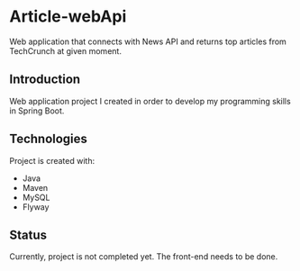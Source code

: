 # Article-webApi
Web application that connects with News API and returns top articles from TechCrunch at given moment.

## Introduction
Web application project I created in order to develop my programming skills in Spring Boot.

## Technologies
Project is created with:
* Java 
* Maven
* MySQL
* Flyway

## Status
Currently, project is not completed yet. The front-end needs to be done.
